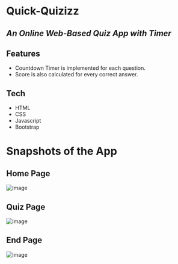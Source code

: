 # Quick-Quizizz
## _An Online Web-Based Quiz App with Timer_

## Features
- Countdown Timer is implemented for each question.
- Score is also calculated for every correct answer.

## Tech

- HTML
- CSS
- Javascript
- Bootstrap

# Snapshots of the App
## Home Page
![image](https://user-images.githubusercontent.com/89148170/186490841-60376531-e9f8-48e9-a895-18ad53467c2d.png)

## Quiz Page
![image](https://user-images.githubusercontent.com/89148170/186490116-076b1e55-fa3b-4d6f-b66c-dc97cb67044a.png)

## End Page
![image](https://user-images.githubusercontent.com/89148170/186490336-9fdf2b88-e983-4a17-ad88-63583ce94a35.png)
